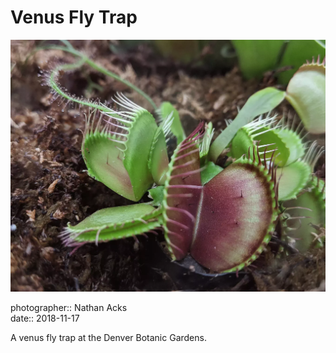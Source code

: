 # Venus Fly Trap

![The open “mouth” of a venus fly trap](assets/2018-11-17-venus-fly-trap.webp)

photographer:: Nathan Acks  
date:: 2018-11-17

A venus fly trap at the Denver Botanic Gardens.
